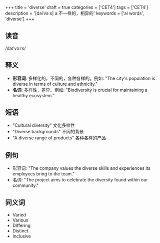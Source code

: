 +++
title = 'diverse'
draft = true
categories = ['CET4']
tags = ['CET4']
description = '[daiˈvəːs] a.不一样的，相异的'
keywords = ['ai words', 'diverse']
+++

## 读音
/daɪˈvɜːrs/

## 释义
- **形容词**: 多样化的，不同的，各种各样的。例如: "The city's population is diverse in terms of culture and ethnicity."
- **名词**: 多样性，差异。例如: "Biodiversity is crucial for maintaining a healthy ecosystem."

## 短语
- "Cultural diversity" 文化多样性
- "Diverse backgrounds" 不同的背景
- "A diverse range of products" 各种各样的产品

## 例句
- 形容词: "The company values the diverse skills and experiences its employees bring to the team."
- 名词: "The project aims to celebrate the diversity found within our community."

## 同义词
- Varied
- Various
- Differing
- Distinct
- Inclusive
